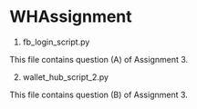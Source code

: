 # WHAssignment

1. fb_login_script.py 

This file contains question (A) of Assignment 3.

2. wallet_hub_script_2.py

This file contains question (B) of Assignment 3.


